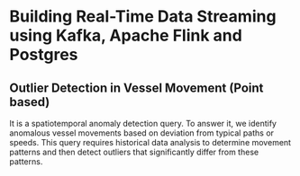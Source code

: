 # Building Real-Time Data Streaming using Kafka, Apache Flink and Postgres

## Outlier Detection in Vessel Movement (Point based)
It is a spatiotemporal anomaly detection query. To answer it, we identify anomalous vessel movements based on deviation from typical paths or speeds. This query requires historical data analysis to determine movement patterns and then detect outliers that significantly differ from these patterns. 
